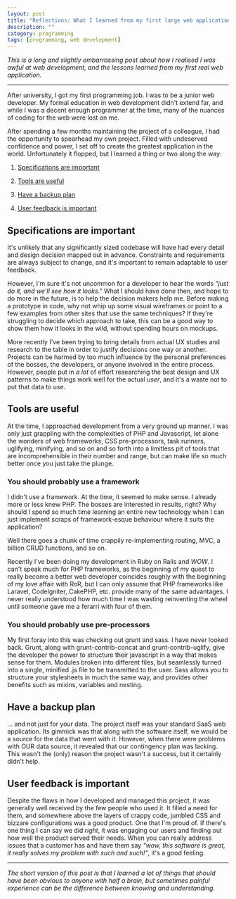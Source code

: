 ```yaml
---
layout: post
title: "Reflections: What I learned from my first large web application"
description: ""
category: programming
tags: [programming, web development]
---
```


<em>This is a long and slightly embarrassing post about how I realised I was awful at web development, and the lessons learned from my first real web application.</em>

<hr>

After university, I got my first programming job. I was to be a junior web developer. My formal education in web development didn't extend far, and while I was a decent enough programmer at the time, many of the nuances of coding for the web were lost on me.

After spending a few months maintaining the project of a colleague, I had the opportunity to spearhead my own project. Filled with undeserved confidence and power, I set off to create the greatest application in the world. Unfortunately it flopped, but I learned a thing or two along the way:

1) <a href="#specs-are-important">Specifications are important</a>

2) <a href="#tools-are-useful">Tools are useful</a>

3) <a href="#have-a-backup-plan">Have a backup plan</a>

4) <a href="#user-feedback-is-important">User feedback is important</a>


<h2 id="specs-are-important">Specifications are important</h2>

It's unlikely that any significantly sized codebase will have had every detail and design decision mapped out in advance. Constraints and requirements are always subject to change, and it's important to remain adaptable to user feedback.

However, I'm sure it's not uncommon for a developer to hear the words <em>"just do it, and we'll see how it looks."</em> What I should have done then, and hope to do more in the future, is to help the decision makers help me. Before making a prototype in code, why not whip up some visual wireframes or point to a few examples from other sites that use the same techniques? If they're struggling to decide which approach to take, this can be a good way to show them how it looks in the wild, without spending hours on mockups.

More recently I've been trying to bring details from actual UX studies and research to the table in order to justify decisions one way or another. Projects can be harmed by too much influence by the personal preferences of the bosses, the developers, or anyone involved in the entire process. However, people put in <em>a lot</em> of effort researching the best design and UX patterns to make things work well for the actual <em>user</em>, and it's a waste not to put that data to use.


<h2 id="tools-are-useful">Tools are useful</h2>

At the time, I approached development from a very ground up manner. I was only just grappling with the complexities of PHP and Javascript, let alone the wonders of web frameworks, CSS pre-processors, task runners, uglifying, minifying, and so on and so forth into a limitless pit of tools that are incomprehensible in their number and range, but can make life so much better once you just take the plunge.

<h3>You should probably use a framework</h3>

I didn't use a framework. At the time, it seemed to make sense. I already more or less knew PHP. The bosses are interested in results, right? Why should I spend so much time learning an entire new technology when I can just implement scraps of framework-esque behaviour where it suits the application? 

Well there goes a chunk of time crappily re-implementing routing, MVC, a billion CRUD functions, and so on.

Recently I've been doing my development in Ruby on Rails and <em>WOW</em>. I can't speak much for PHP frameworks, as the beginning of my quest to really become a better web developer coincides roughly with the beginning of my love affair with RoR, but I can only assume that PHP frameworks like Laravel, CodeIgniter, CakePHP, etc. provide many of the same advantages. I never really understood how much time I was wasting reinventing the wheel until someone gave me a ferarri with four of them.

<h3>You should probably use pre-processors</h3>

My first foray into this was checking out grunt and sass. I have never looked back. Grunt, along with grunt-contrib-concat and grunt-contrib-uglify, give the developer the power to structure their javascript in a way that makes sense for them. Modules broken into different files, but seamlessly turned into a single, minified .js file to be transmitted to the user. Sass allows you to structure your stylesheets in much the same way, and provides other benefits such as mixins, variables and nesting.


<h2 id="have-a-backup-plan">Have a backup plan</h2>

... and not just for your data. The project itself was your standard SaaS web application. Its gimmick was that along with the software itself, we would be a source for the data that went with it. However, when there were problems with OUR data source, it revealed that our contingency plan was lacking. This wasn't the (only) reason the project wasn't a success, but it certainly didn't help.


<h2 id="user-feedback-is-important">User feedback is important</h2>

Despite the flaws in how I developed and managed this project, it was generally well received by the few people who used it. It filled a need for them, and somewhere above the layers of crappy code, jumbled CSS and bizzare configurations was a good product. One that I'm proud of. If there's one thing I can say we did <em>right</em>, it was engaging our users and finding out how well the product served their needs. When you can really address issues that a customer has and have them say <em>"wow, this software is great, it really solves my problem with such and such!"</em>, it's a good feeling.

<hr>

<em>The short version of this post is that I learned a lot of things that should have been obvious to anyone with half a brain, but sometimes painful experience can be the difference between knowing and understanding.</em>